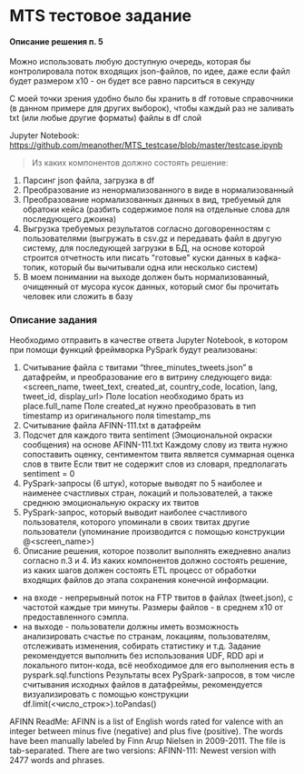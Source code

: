 # MTS тестовое задание
#### Описание решения п. 5
Можно использовать любую доступную очередь, которая бы контролировала поток входящих json-файлов, по идее, даже если файл будет размером х10 - он будет все равно парситься в секунду  

С моей точки зрения удобно было бы хранить в df готовые справочники (в данном примере для других выборок), чтобы каждый раз не заливать txt (или любые другие форматы) файлы в df слой

Jupyter Notebook: <https://github.com/meanother/MTS_testcase/blob/master/testcase.ipynb>
> Из каких компонентов должно состоять решение:
1.  Парсинг json файла, загрузка в df
2.  Преобразование из ненормализованного в виде в нормализованный
3.  Преобразование нормализованных данных в вид, требуемый для обратоки кейса (разбить содержимое поля на отдельные слова для последующего джоина)
4.  Выгрузка требуемых результатов согласно договоренностям с пользователями (выгружать в csv.gz и передавать файл в другую систему, для последующей загрузки в БД, на основе которой строится отчетность
или писать "готовые" куски данных в кафка-топик, который бы вычитывали одна или несколько систем)
5.  В моем понимании на выходе должен быть нормализованный, очищенный от мусора кусок данных, который смог бы прочитать человек или сложить в базу
 
### Описание задания
Необходимо отправить в качестве ответа Jupyter Notebook, в котором при помощи функций фреймворка PySpark будут реализованы:
1.  Считывание файла с твитами “three_minutes_tweets.json” в датафрейм, и преобразование его в витрину следующего вида: <screen_name, tweet_text, created_at, country_code, location, lang, tweet_id, display_url>
Поле location необходимо брать из place.full_name
Поле created_at нужно преобразовать в тип timestamp из оригинального поля timestamp_ms
2.  Считывание файла AFINN-111.txt в датафрейм
3.  Подсчет для каждого твита sentiment (Эмоциональной окраски сообщения) на основе AFINN-111.txt
Каждому слову из твита нужно сопоставить оценку, сентиментом твита является суммарная оценка слов в твите
Если твит не содержит слов из словаря, предполагать sentiment = 0
3.  PySpark-запросы (6 штук), которые выводят по 5 наиболее и наименее счастливых стран, локаций и пользователей, а также среднюю эмоциональную окраску их твитов
4.  PySpark-запрос, который выводит наиболее счастливого пользователя, которого упоминали в своих твитах другие пользователи (упоминание производится с помощью конструкции @<screen_name>)
5.  Описание решения, которое позволит выполнять ежедневно анализ согласно п.3 и 4. Из каких компонентов должно состоять решение, из каких шагов должен состоять ETL процесс от обработки входящих файлов до этапа сохранения конечной информации.
- на входе - непрерывный поток на FTP твитов в файлах (tweet.json), с частотой каждые три минуты. Размеры файлов - в среднем x10 от предоставленного сэмпла.
- на выходе - пользователи должны иметь возможность анализировать счастье по странам, локациям, пользователям, отслеживать изменения, собирать статиcтику и т.д. 
Задание рекомендуется выполнить без использования UDF, RDD api и локального питон-кода, всё необходимое для его выполнения есть в pyspark.sql.functions
Результаты всех PySpark-запросов, в том числе считывания исходных файлов в датафреймы, рекомендуется визуализировать с помощью конструкции df.limit(<число_строк>).toPandas()

AFINN ReadMe:
AFINN is a list of English words rated for valence with an integer
between minus five (negative) and plus five (positive). The words have
been manually labeled by Finn Arup Nielsen in 2009-2011. The file
is tab-separated. There are two versions:
AFINN-111: Newest version with 2477 words and phrases.